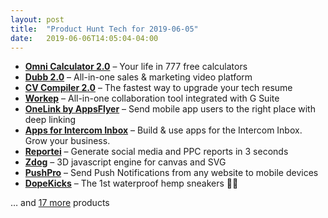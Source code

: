 ```yaml
---
layout: post
title:  "Product Hunt Tech for 2019-06-05"
date:   2019-06-06T14:05:04-04:00
---
```


* **[Omni Calculator 2.0](https://www.producthunt.com/posts/omni-calculator-2-0?utm_campaign=producthunt-api&utm_medium=api&utm_source=Application%3A+Daily+Digest+RSS+%28ID%3A+3202%29)** – Your life in 777 free calculators
* **[Dubb 2.0](https://www.producthunt.com/posts/dubb-2-0?utm_campaign=producthunt-api&utm_medium=api&utm_source=Application%3A+Daily+Digest+RSS+%28ID%3A+3202%29)** – All-in-one sales & marketing video platform
* **[CV Compiler 2.0](https://www.producthunt.com/posts/cv-compiler-2-0?utm_campaign=producthunt-api&utm_medium=api&utm_source=Application%3A+Daily+Digest+RSS+%28ID%3A+3202%29)** – The fastest way to upgrade your tech resume
* **[Workep](https://www.producthunt.com/posts/workep-3?utm_campaign=producthunt-api&utm_medium=api&utm_source=Application%3A+Daily+Digest+RSS+%28ID%3A+3202%29)** – All-in-one collaboration tool integrated with G Suite
* **[OneLink by AppsFlyer](https://www.producthunt.com/posts/onelink-by-appsflyer?utm_campaign=producthunt-api&utm_medium=api&utm_source=Application%3A+Daily+Digest+RSS+%28ID%3A+3202%29)** – Send mobile app users to the right place with deep linking
* **[Apps for Intercom Inbox](https://www.producthunt.com/posts/apps-for-intercom-inbox?utm_campaign=producthunt-api&utm_medium=api&utm_source=Application%3A+Daily+Digest+RSS+%28ID%3A+3202%29)** – Build & use apps for the Intercom Inbox. Grow your business.
* **[Reportei](https://www.producthunt.com/posts/reportei?utm_campaign=producthunt-api&utm_medium=api&utm_source=Application%3A+Daily+Digest+RSS+%28ID%3A+3202%29)** – Generate social media and PPC reports in 3 seconds
* **[Zdog](https://www.producthunt.com/posts/zdog?utm_campaign=producthunt-api&utm_medium=api&utm_source=Application%3A+Daily+Digest+RSS+%28ID%3A+3202%29)** – 3D javascript engine for canvas and SVG
* **[PushPro](https://www.producthunt.com/posts/pushpro?utm_campaign=producthunt-api&utm_medium=api&utm_source=Application%3A+Daily+Digest+RSS+%28ID%3A+3202%29)** – Send Push Notifications from any website to mobile devices
* **[DopeKicks](https://www.producthunt.com/posts/dopekicks?utm_campaign=producthunt-api&utm_medium=api&utm_source=Application%3A+Daily+Digest+RSS+%28ID%3A+3202%29)** – The 1st waterproof hemp sneakers 🌲👟

… and [17 more](https://www.producthunt.com/tech) products